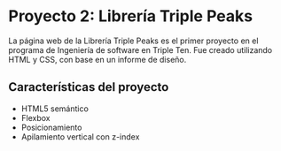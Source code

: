 # Proyecto 2: Librería Triple Peaks

La página web de la Librería Triple Peaks es el primer proyecto en el programa de Ingeniería de software en Triple Ten. Fue creado utilizando HTML y CSS, con base en un informe de diseño.

## Características del proyecto

-	HTML5 semántico
-	Flexbox
-	Posicionamiento
-	Apilamiento vertical con z-index
